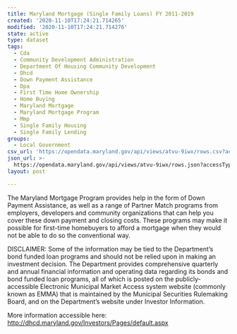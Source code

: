 ```yaml
---
title: Maryland Mortgage (Single Family Loans) FY 2011-2019
created: '2020-11-10T17:24:21.714265'
modified: '2020-11-10T17:24:21.714276'
state: active
type: dataset
tags:
  - Cda
  - Community Development Administration
  - Department Of Housing Community Development
  - Dhcd
  - Down Payment Assistance
  - Dpa
  - First Time Home Ownership
  - Home Buying
  - Maryland Mortgage
  - Maryland Mortgage Program
  - Mmp
  - Single Family Housing
  - Single Family Lending
groups:
  - Local Government
csv_url: 'https://opendata.maryland.gov/api/views/atvu-9iwx/rows.csv?accessType=DOWNLOAD'
json_url: >-
  https://opendata.maryland.gov/api/views/atvu-9iwx/rows.json?accessType=DOWNLOAD
layout: post

---
```

The Maryland Mortgage Program provides help in the form of Down Payment Assistance, as well as a range of Partner Match programs from employers, developers and community organizations that can help you cover these down payment and closing costs.  These programs may make it possible for first-time homebuyers to afford a mortgage when they would not be able to do so the conventional way.

DISCLAIMER: Some of the information may be tied to the Department’s bond funded loan programs and should not be relied upon in making an investment decision. The Department provides comprehensive quarterly and annual financial information and operating data regarding its bonds and bond funded loan programs, all of which is posted on the publicly-accessible Electronic Municipal Market Access system website (commonly known as EMMA) that is maintained by the Municipal Securities Rulemaking Board, and on the Department’s website under Investor Information. 

More information accessible here: http://dhcd.maryland.gov/Investors/Pages/default.aspx
